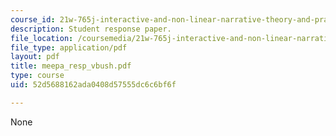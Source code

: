 ```yaml
---
course_id: 21w-765j-interactive-and-non-linear-narrative-theory-and-practice-spring-2004
description: Student response paper.
file_location: /coursemedia/21w-765j-interactive-and-non-linear-narrative-theory-and-practice-spring-2004/52d5688162ada0408d57555dc6c6bf6f_meepa_resp_vbush.pdf
file_type: application/pdf
layout: pdf
title: meepa_resp_vbush.pdf
type: course
uid: 52d5688162ada0408d57555dc6c6bf6f

---
```

None